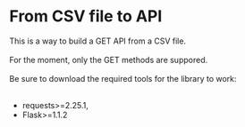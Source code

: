 # From CSV file to API

This is a way to build a GET API from a CSV file. <br />
<br />
For the moment, only the GET methods are suppored.
<br />
<br />
Be sure to download the required tools for the library to work: <br />
<br />
* requests>=2.25.1,
* Flask>=1.1.2